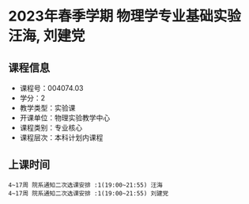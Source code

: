 # 2023年春季学期 物理学专业基础实验 汪海, 刘建党






## 课程信息

- 课程号：004074.03
- 学分：2
- 教学类型：实验课
- 开课单位：物理实验教学中心
- 课程类别：专业核心
- 课程层次：本科计划内课程

## 上课时间

```
4~17周 院系通知二次选课安排 :1(19:00~21:55) 汪海
4~17周 院系通知二次选课安排 :1(19:00~21:55) 刘建党
```

